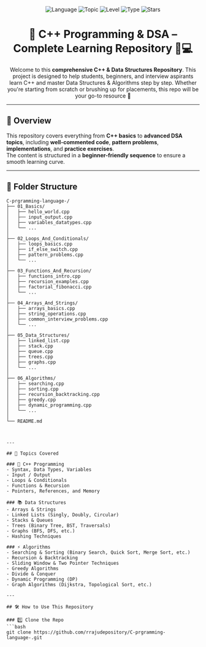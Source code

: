 <p align="center">
  <img src="https://img.shields.io/badge/Language-C++-blue.svg" alt="Language">
  <img src="https://img.shields.io/badge/Topic-Data%20Structures%20%26%20Algorithms-green.svg" alt="Topic">
  <img src="https://img.shields.io/badge/Level-Beginner%20to%20Advanced-orange.svg" alt="Level">
  <img src="https://img.shields.io/badge/Type-Educational%20%7C%20Interview%20Prep-red.svg" alt="Type">
  <img src="https://img.shields.io/github/stars/rrajudepository/C-prgramming-language-.svg?style=social" alt="Stars">
</p>

<h1 align="center">🚀 C++ Programming & DSA – Complete Learning Repository 🧠💻</h1>

<p align="center">
  Welcome to this <strong>comprehensive C++ & Data Structures Repository</strong>.  
  This project is designed to help students, beginners, and interview aspirants learn C++ and master Data Structures & Algorithms step by step.  
  Whether you're starting from scratch or brushing up for placements, this repo will be your go-to resource 🧭
</p>

---

## 📌 Overview

This repository covers everything from **C++ basics** to **advanced DSA topics**, including **well-commented code**, **pattern problems**, **implementations**, and **practice exercises**.  
The content is structured in a **beginner-friendly sequence** to ensure a smooth learning curve.

---

## 🧭 Folder Structure

```plaintext
C-prgramming-language-/
├── 01_Basics/
│   ├── hello_world.cpp
│   ├── input_output.cpp
│   ├── variables_datatypes.cpp
│   └── ...
│
├── 02_Loops_And_Conditionals/
│   ├── loops_basics.cpp
│   ├── if_else_switch.cpp
│   ├── pattern_problems.cpp
│   └── ...
│
├── 03_Functions_And_Recursion/
│   ├── functions_intro.cpp
│   ├── recursion_examples.cpp
│   ├── factorial_fibonacci.cpp
│   └── ...
│
├── 04_Arrays_And_Strings/
│   ├── arrays_basics.cpp
│   ├── string_operations.cpp
│   ├── common_interview_problems.cpp
│   └── ...
│
├── 05_Data_Structures/
│   ├── linked_list.cpp
│   ├── stack.cpp
│   ├── queue.cpp
│   ├── trees.cpp
│   ├── graphs.cpp
│   └── ...
│
├── 06_Algorithms/
│   ├── searching.cpp
│   ├── sorting.cpp
│   ├── recursion_backtracking.cpp
│   ├── greedy.cpp
│   ├── dynamic_programming.cpp
│   └── ...
│
└── README.md



---

## 🧠 Topics Covered

### 🧩 C++ Programming
- Syntax, Data Types, Variables  
- Input / Output  
- Loops & Conditionals  
- Functions & Recursion  
- Pointers, References, and Memory

### 📚 Data Structures
- Arrays & Strings  
- Linked Lists (Singly, Doubly, Circular)  
- Stacks & Queues  
- Trees (Binary Tree, BST, Traversals)  
- Graphs (BFS, DFS, etc.)  
- Hashing Techniques

### ⚡ Algorithms
- Searching & Sorting (Binary Search, Quick Sort, Merge Sort, etc.)  
- Recursion & Backtracking  
- Sliding Window & Two Pointer Techniques  
- Greedy Algorithms  
- Divide & Conquer  
- Dynamic Programming (DP)  
- Graph Algorithms (Dijkstra, Topological Sort, etc.)

---

## 🛠️ How to Use This Repository

### 1️⃣ Clone the Repo
```bash
git clone https://github.com/rrajudepository/C-prgramming-language-.git

